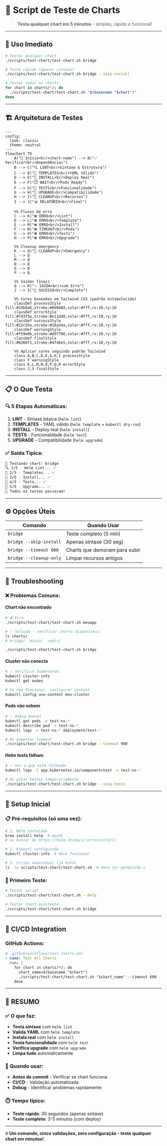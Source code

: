 # 🧪 **Script de Teste de Charts**

> **Testa qualquer chart em 5 minutos** - simples, rápido e funcional!

---

## 🚀 **Uso Imediato**

```bash
# Testar qualquer chart
./scripts/test-chart/test-chart.sh bridge

# Teste rápido (apenas sintaxe)
./scripts/test-chart/test-chart.sh bridge --skip-install

# Testar todos os charts
for chart in charts/*/; do
  ./scripts/test-chart/test-chart.sh "$(basename "$chart")"
done
```

---

## 🏗️ **Arquitetura de Testes**

```mermaid
---
config:
  look: classic
  theme: neutral
---
flowchart TD
    A("🎯 Início<br/>chart-name") --> B("✅ Verificar<br/>Dependências")
    B --> C("🔍 LINT<br/>Sintaxe & Estrutura")
    C --> D("🔧 TEMPLATES<br/>YAML Válido")
    D --> E("🚀 INSTALL<br/>Deploy Real")
    E --> F("⏱️ WAIT<br/>Pods Ready")
    F --> G("🧪 TESTS<br/>Funcionalidade")
    G --> H("🔄 UPGRADE<br/>Compatibilidade")
    H --> I("🧹 CLEANUP<br/>Recursos")
    I --> J("📊 RELATÓRIO<br/>Final")
    
    %% Fluxos de erro
    C --> K("❌ ERRO<br/>Lint")
    D --> L("❌ ERRO<br/>Template")
    E --> M("❌ ERRO<br/>Install")
    F --> N("❌ TIMEOUT<br/>Pods")
    G --> O("❌ ERRO<br/>Tests")
    H --> P("❌ ERRO<br/>Upgrade")
    
    %% Cleanup emergency
    K --> Q("🧹 CLEANUP<br/>Emergency")
    L --> Q
    M --> Q
    N --> Q
    O --> Q
    P --> Q
    
    %% Saídas finais
    Q --> R("💥 SAÍDA<br/>com Erro")
    J --> S("🎉 SUCESSO<br/>Completo")
    
    %% Cores baseadas em Tailwind CSS (padrão estabelecido)
    classDef processStyle fill:#14b8a6,stroke:#0d9488,color:#fff,rx:10,ry:10
    classDef errorStyle fill:#f43f5e,stroke:#e11d48,color:#fff,rx:10,ry:10
    classDef successStyle fill:#22c55e,stroke:#16a34a,color:#fff,rx:10,ry:10
    classDef warningStyle fill:#f59e0b,stroke:#d97706,color:#fff,rx:10,ry:10
    classDef finalStyle fill:#6366f1,stroke:#4f46e5,color:#fff,rx:10,ry:10
    
    %% Aplicar cores seguindo padrão Tailwind
    class A,B,C,D,E,G,H,I processStyle
    class F warningStyle
    class K,L,M,N,O,P,Q,R errorStyle
    class J,S finalStyle
```

---

## 📋 **O Que Testa**

### **🔍 5 Etapas Automáticas:**
1. **LINT** - Sintaxe básica (`helm lint`)
2. **TEMPLATES** - YAML válido (`helm template` + `kubectl dry-run`)
3. **INSTALL** - Deploy real (`helm install`)
4. **TESTS** - Funcionalidade (`helm test`)
5. **UPGRADE** - Compatibilidade (`helm upgrade`)

### **✅ Saída Típica:**
```bash
🧪 Testando chart: bridge
🔍 1/5 - Helm Lint... ✅
🔧 2/5 - Templates... ✅
🚀 3/5 - Install... ✅
🧪 4/5 - Tests... ✅
🔄 5/5 - Upgrade... ✅
🎉 Todos os testes passaram!
```

---

## ⚙️ **Opções Úteis**

| Comando | Quando Usar |
|---------|-------------|
| `bridge` | Teste completo (5 min) |
| `bridge --skip-install` | Apenas sintaxe (30 seg) |
| `bridge --timeout 600` | Charts que demoram para subir |
| `bridge --cleanup-only` | Limpar recursos antigos |

---

## 🚨 **Troubleshooting**

### **❌ Problemas Comuns:**

#### **Chart não encontrado**
```bash
# ❌ Erro
./scripts/test-chart/test-chart.sh meuapp

# ✅ Solução - verificar charts disponíveis
ls charts/
# bridge/  minio/  redis/

./scripts/test-chart/test-chart.sh bridge
```

#### **Cluster não conecta**
```bash
# ✅ Verificar kubernetes
kubectl cluster-info
kubectl get nodes

# Se não funcionar, configurar context
kubectl config use-context meu-cluster
```

#### **Pods não sobem**
```bash
# ✅ Debug manual
kubectl get pods -n test-ns-*
kubectl describe pod -n test-ns-* 
kubectl logs -n test-ns-* deployment/test-*

# Ou aumentar timeout
./scripts/test-chart/test-chart.sh bridge --timeout 900
```

#### **Helm tests falham**
```bash
# ✅ Ver o que está falhando
kubectl logs -l app.kubernetes.io/component=test -n test-ns-*

# Ou pular testes temporariamente
./scripts/test-chart/test-chart.sh bridge --skip-tests
```

---

## 🔧 **Setup Inicial**

### **📋 Pré-requisitos (só uma vez):**
```bash
# 1. Helm instalado
brew install helm  # macOS
# ou baixar de https://helm.sh/docs/intro/install/

# 2. Kubectl configurado
kubectl cluster-info  # deve funcionar

# 3. Script executável (já está)
ls -la scripts/test-chart/test-chart.sh  # deve ter permissão x
```

### **🚀 Primeiro Teste:**
```bash
# Testar script
./scripts/test-chart/test-chart.sh --help

# Testar chart existente
./scripts/test-chart/test-chart.sh bridge
```

---

## 🤖 **CI/CD Integration**

### **GitHub Actions:**
```yaml
# .github/workflows/test-charts.yml
- name: Test All Charts
  run: |
    for chart in charts/*/; do
      chart_name=$(basename "$chart")
      ./scripts/test-chart/test-chart.sh "$chart_name" --timeout 600
    done
```

---

## 🎯 **RESUMO**

### **✅ O que faz:**
- **Testa sintaxe** com `helm lint`
- **Valida YAML** com `helm template`
- **Instala real** com `helm install`
- **Testa funcionalidade** com `helm test`
- **Verifica upgrade** com `helm upgrade`
- **Limpa tudo** automaticamente

### **🚀 Quando usar:**
- **Antes de commit** - Verificar se chart funciona
- **CI/CD** - Validação automatizada
- **Debug** - Identificar problemas rapidamente

### **⏱️ Tempo típico:**
- **Teste rápido**: 30 segundos (apenas sintaxe)
- **Teste completo**: 3-5 minutos (com deploy)

---

**💡 Um comando, cinco validações, zero configuração - teste qualquer chart em minutos!** 